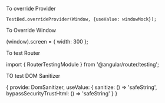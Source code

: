 To override Provider

    TestBed.overrideProvider(Window, {useValue: windowMock});

To Override Window

(<any>window).screen = { width: 300 };
  
To test Router

import { RouterTestingModule } from '@angular/router/testing';

TO test DOM Sanitizer

{
                provide: DomSanitizer,
                useValue: {
                    sanitize: () => 'safeString',
                    bypassSecurityTrustHtml: () => 'safeString'
                  }
            }
